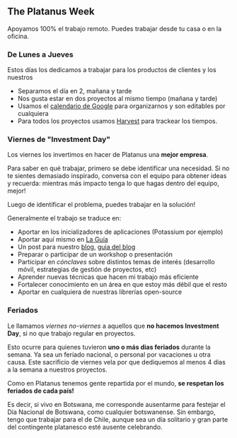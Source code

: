## The Platanus Week

Apoyamos 100% el trabajo remoto. Puedes trabajar desde tu casa o en la oficina.

### De Lunes a Jueves

Estos días los dedicamos a trabajar para los productos de clientes y los nuestros

* Separamos el día en 2, mañana y tarde
* Nos gusta estar en dos proyectos al mismo tiempo (mañana  y tarde)
* Usamos el [calendario de Google](http://calendar.platan.us) para organizarnos y son editables por cualquiera
* Para todos los proyectos usamos [Harvest](https://platanus.harvestapp.com) para trackear los tiempos.

### Viernes de "Investment Day"

Los viernes los invertimos en hacer de Platanus una **mejor empresa**.

Para saber en qué trabajar, primero se debe identificar una necesidad. Si no te sientes demasiado inspirado, conversa con el equipo para obtener ideas y recuerda: mientras más impacto tenga lo que hagas dentro del equipo, mejor!

Luego de identificar el problema, puedes trabajar en la solución!

Generalmente el trabajo se traduce en:

* Aportar en los inicializadores de aplicaciones (Potassium por ejemplo)
* Aportar aquí mismo en [La Guía](http://www.github.com/platanus/la-guia)
* Un post para nuestro [blog](https://blog.platan.us), [guia del blog](blog.md)
* Preparar o participar de un workshop o presentación
* Participar en _cónclaves_ sobre distintos temas de interés (desarrollo móvil, estrategias de gestión de proyectos, etc)
* Aprender nuevas técnicas que hacen mi trabajo más eficiente
* Fortalecer conocimiento en un área en que estoy más débil que el resto
* Aportar en cualquiera de nuestras librerías open-source

### Feriados

Le llamamos *viernes no-viernes* a aquellos que **no hacemos Investment Day**, si no que trabajo regular en proyectos.

Esto ocurre para quienes tuvieron **uno o más dias feriados** durante la semana.  Ya sea un feriado nacional, o personal por vacaciones u otra causa.  Este sacrificio de viernes vela por que dediquemos al menos 4 días a la semana a nuestros proyectos.

Como en Platanus tenemos gente repartida por el mundo, **se respetan los feriados de cada país!**

Es decir, si vivo en Botswana, me corresponde ausentarme para festejar el Día Nacional de Botswana, como cualquier botswanense.  Sin embargo, tengo que trabajar para el de Chile, aunque sea un día solitario y gran parte del contingente platanesco esté ausente celebrando.
